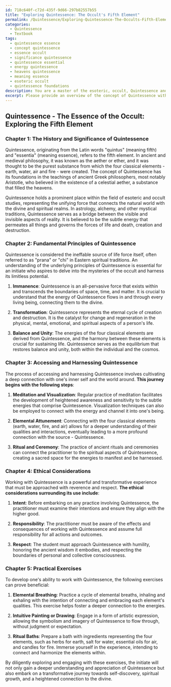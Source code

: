 ```yaml
---
id: 718c640f-c72d-435f-9d66-297b82557b55
title: "Exploring Quintessence: The Occult's Fifth Element"
permalink: /Quintessence/Exploring-Quintessence-The-Occults-Fifth-Element/
categories:
  - Quintessence
  - Textbook
tags:
  - quintessence essence
  - concept quintessence
  - essence occult
  - significance quintessence
  - quintessence essential
  - energy quintessence
  - heavens quintessence
  - meaning essence
  - esoteric occult
  - quintessence foundations
description: You are a master of the esoteric, occult, Quintessence and education, you have written many textbooks on the subject in ways that provide students with rich and deep understanding of the subject. You are being asked to write textbook-like sections on a topic and you do it with full context, explainability, and reliability in accuracy to the true facts of the topic at hand, in a textbook style that a student would easily be able to learn from, in a rich, engaging, and contextual way. Always include relevant context (such as formulas and history), related concepts, and in a way that someone can gain deep insights from.
excerpt: Please provide an overview of the concept of Quintessence within the occult, including its history, significance, and applications. Create a section of a grimoire or lesson that covers its fundamental principles, how an initiate can access and harness Quintessence, and the ethical considerations surrounding its use. Also, include some practical exercises that a student can perform to better understand and develop their skills in working with Quintessence, while ensuring safety and proper guidance.
---
```


## Quintessence - The Essence of the Occult: Exploring the Fifth Element

### Chapter 1: The History and Significance of Quintessence

Quintessence, originating from the Latin words "quintus" (meaning fifth) and "essentia" (meaning essence), refers to the fifth element. In ancient and medieval philosophy, it was known as the aether or ether, and it was thought to be the purest substance from which the four classical elements - earth, water, air and fire - were created. The concept of Quintessence has its foundations in the teachings of ancient Greek philosophers, most notably Aristotle, who believed in the existence of a celestial aether, a substance that filled the heavens.

Quintessence holds a prominent place within the field of esoteric and occult studies, representing the unifying force that connects the natural world with the divine and spiritual realms. In astrology, alchemy, and other mystical traditions, Quintessence serves as a bridge between the visible and invisible aspects of reality. It is believed to be the subtle energy that permeates all things and governs the forces of life and death, creation and destruction. 

### Chapter 2: Fundamental Principles of Quintessence

Quintessence is considered the ineffable source of life force itself, often referred to as "prana" or "chi" in Eastern spiritual traditions. An understanding of the underlying principles of Quintessence is essential for an initiate who aspires to delve into the mysteries of the occult and harness its limitless potential.

1. **Immanence**: Quintessence is an all-pervasive force that exists within and transcends the boundaries of space, time, and matter. It is crucial to understand that the energy of Quintessence flows in and through every living being, connecting them to the divine.

2. **Transformation**: Quintessence represents the eternal cycle of creation and destruction. It is the catalyst for change and regeneration in the physical, mental, emotional, and spiritual aspects of a person's life.

3. **Balance and Unity**: The energies of the four classical elements are derived from Quintessence, and the harmony between these elements is crucial for sustaining life. Quintessence serves as the equilibrium that restores balance and unity, both within the individual and the cosmos.

### Chapter 3: Accessing and Harnessing Quintessence

The process of accessing and harnessing Quintessence involves cultivating a deep connection with one's inner self and the world around. **This journey begins with the following steps**:

1. **Meditation and Visualization**: Regular practice of meditation facilitates the development of heightened awareness and sensitivity to the subtle energies that comprise Quintessence. Visualization techniques can also be employed to connect with the energy and channel it into one's being.

2. **Elemental Attunement**: Connecting with the four classical elements (earth, water, fire, and air) allows for a deeper understanding of their qualities and interactions, eventually leading to a more profound connection with the source - Quintessence.

3. **Ritual and Ceremony**: The practice of ancient rituals and ceremonies can connect the practitioner to the spiritual aspects of Quintessence, creating a sacred space for the energies to manifest and be harnessed.

### Chapter 4: Ethical Considerations

Working with Quintessence is a powerful and transformative experience that must be approached with reverence and respect. **The ethical considerations surrounding its use include**:

1. **Intent**: Before embarking on any practice involving Quintessence, the practitioner must examine their intentions and ensure they align with the higher good.

2. **Responsibility**: The practitioner must be aware of the effects and consequences of working with Quintessence and assume full responsibility for all actions and outcomes.

3. **Respect**: The student must approach Quintessence with humility, honoring the ancient wisdom it embodies, and respecting the boundaries of personal and collective consciousness.

### Chapter 5: Practical Exercises

To develop one's ability to work with Quintessence, the following exercises can prove beneficial:

1. **Elemental Breathing**: Practice a cycle of elemental breaths, inhaling and exhaling with the intention of connecting and embracing each element's qualities. This exercise helps foster a deeper connection to the energies.

2. **Intuitive Painting or Drawing**: Engage in a form of artistic expression, allowing the symbolism and imagery of Quintessence to flow through, without judgment or expectation.

3. **Ritual Baths**: Prepare a bath with ingredients representing the four elements, such as herbs for earth, salt for water, essential oils for air, and candles for fire. Immerse yourself in the experience, intending to connect and harmonize the elements within.

By diligently exploring and engaging with these exercises, the initiate will not only gain a deeper understanding and appreciation of Quintessence but also embark on a transformative journey towards self-discovery, spiritual growth, and a heightened connection to the divine.
